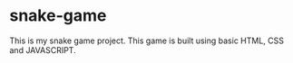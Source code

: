 # snake-game
This is my snake game project. This game is built using basic HTML, CSS and JAVASCRIPT.

